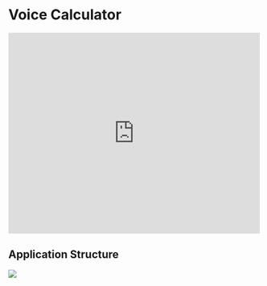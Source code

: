 # Voice Calculator

<iframe 
    height=400 
    width=500 
    src="https://coub.com/embed/1bfje5" 
    frameborder=0 
    allowfullscreen>
</iframe>

## Application Structure

![](https://ws4.sinaimg.cn/large/006tKfTcgy1fsgljuruktj31kw0lu787.jpg)
